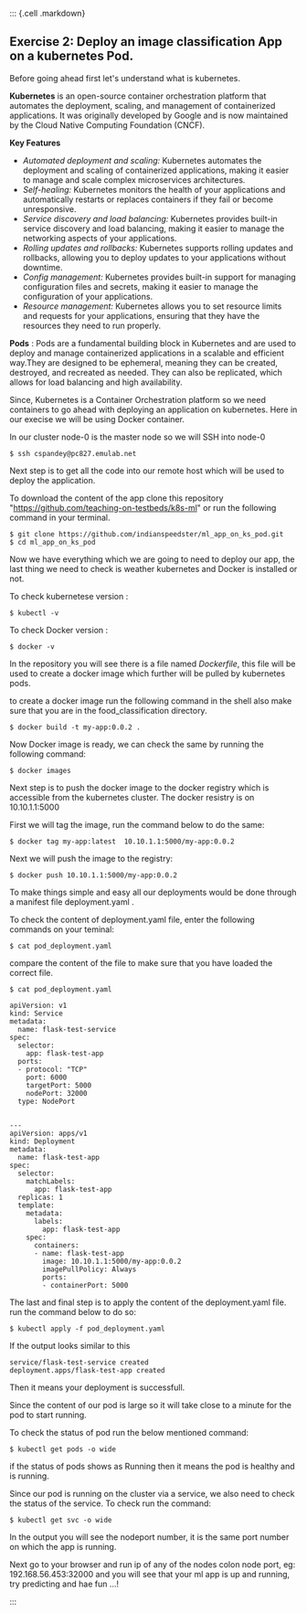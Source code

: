 ::: {.cell .markdown}

## Exercise 2: Deploy an image classification App on a kubernetes Pod.

Before going ahead first let's understand what is kubernetes.

**Kubernetes** is an open-source container orchestration platform that automates the deployment, scaling, and management of containerized applications. It was originally developed by Google and is now maintained by the Cloud Native Computing Foundation (CNCF).

**Key Features**

- *Automated deployment and scaling:* Kubernetes automates the deployment and scaling of containerized applications, making it easier to manage and scale complex microservices architectures.
- *Self-healing:* Kubernetes monitors the health of your applications and automatically restarts or replaces containers if they fail or become unresponsive.
- *Service discovery and load balancing:* Kubernetes provides built-in service discovery and load balancing, making it easier to manage the networking aspects of your applications.
- *Rolling updates and rollbacks:* Kubernetes supports rolling updates and rollbacks, allowing you to deploy updates to your applications without downtime.
- *Config management:* Kubernetes provides built-in support for managing configuration files and secrets, making it easier to manage the configuration of your applications.
- *Resource management:* Kubernetes allows you to set resource limits and requests for your applications, ensuring that they have the resources they need to run properly.

**Pods** : Pods are a fundamental building block in Kubernetes and are used to deploy and manage containerized applications in a scalable and efficient way.They are designed to be ephemeral, meaning they can be created, destroyed, and recreated as needed. They can also be replicated, which allows for load balancing and high availability.

Since, Kubernetes is a Container Orchestration platform so we need containers to go ahead with deploying an application on kubernetes. Here in our execise we will be using Docker container.



In our cluster node-0 is the master node so we will SSH into node-0

``` shell
$ ssh cspandey@pc827.emulab.net

```

Next step is to get all the code into our remote host which will be used to deploy the application.

To download the content of the app clone this repository "https://github.com/teaching-on-testbeds/k8s-ml" or run the following command in your terminal.

``` shell
$ git clone https://github.com/indianspeedster/ml_app_on_ks_pod.git
$ cd ml_app_on_ks_pod
```
Now we have everything which we are going to need to deploy our app, the last thing we need to check is weather kubernetes and Docker is installed or not.

To check kubernetese version :

``` shell
$ kubectl -v
```
To check Docker version :

``` shell
$ docker -v
```

In the repository you will see there is a file named *Dockerfile*, this file will be used to create a docker image which further will be pulled by kubernetes pods.

to create a docker image run the following command in the shell also make sure that you are in the food_classification directory.

``` shell
$ docker build -t my-app:0.0.2 .

```

Now Docker image is ready, we can check the same by running the following command:

``` shell
$ docker images

```

Next step is to push the docker image to the docker registry which is accessible from the kubernetes cluster.
The docker resistry is on 10.10.1.1:5000

First we will tag the image, run the command below to do the same:

``` shell
$ docker tag my-app:latest  10.10.1.1:5000/my-app:0.0.2
```

Next we will push the image to the registry:

``` shell
$ docker push 10.10.1.1:5000/my-app:0.0.2
```

To make things simple and easy all our deployments would be done through a manifest file deployment.yaml . 

To check the content of deployment.yaml file, enter the following commands on your teminal:

``` shell
$ cat pod_deployment.yaml
```

compare the content of the file to make sure that you have loaded the correct file.

```Shell
$ cat pod_deployment.yaml

apiVersion: v1
kind: Service
metadata:
  name: flask-test-service
spec:
  selector:
    app: flask-test-app
  ports:
  - protocol: "TCP"
    port: 6000
    targetPort: 5000
    nodePort: 32000
  type: NodePort


---
apiVersion: apps/v1
kind: Deployment
metadata:
  name: flask-test-app
spec:
  selector:
    matchLabels:
      app: flask-test-app
  replicas: 1
  template:
    metadata:
      labels:
        app: flask-test-app
    spec:
      containers:
      - name: flask-test-app
        image: 10.10.1.1:5000/my-app:0.0.2
        imagePullPolicy: Always
        ports:
        - containerPort: 5000

```

The last and final step is to apply the content of the deployment.yaml file. run the command below to do so:

``` shell
$ kubectl apply -f pod_deployment.yaml
```

If the output looks similar to this

``` shell
service/flask-test-service created
deployment.apps/flask-test-app created
```

Then it means your deployment is successfull.

Since the content of our pod is large so it will take close to a minute for the pod to start running.

To check the status of pod run the below mentioned command:

``` shell
$ kubectl get pods -o wide
```

if the status of pods shows as Running then it means the pod is healthy and is running.

Since our pod is running on the cluster via a service, we also need to check the status of the service. To check run the command:

``` shell
$ kubectl get svc -o wide
```

In the output you will see the nodeport number, it is the same port number on which the app is running.

Next go to your browser and run ip of any of the nodes colon node port, eg: 192.168.56.453:32000  and you will see that your ml app is up and running, try predicting and hae fun ...!

:::